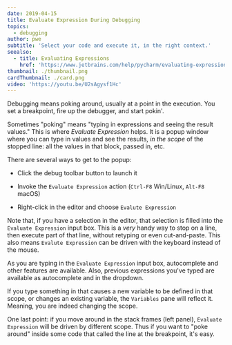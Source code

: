 ```yaml
---
date: 2019-04-15
title: Evaluate Expression During Debugging
topics:
  - debugging
author: pwe
subtitle: 'Select your code and execute it, in the right context.'
seealso:
  - title: Evaluating Expressions
    href: 'https://www.jetbrains.com/help/pycharm/evaluating-expressions.html'
thumbnail: ./thumbnail.png
cardThumbnail: ./card.png
video: 'https://youtu.be/U2sAgysf1Hc'
---
```


Debugging means poking around, usually at a point in the execution. You 
set a breakpoint, fire up the debugger, and start pokin'.

Sometimes "poking" means "typing in expressions and seeing the result 
values." This is where *Evaluate Expression* helps. It is a popup 
window where you can type in values and see the results, *in the scope* 
of the stopped line: all the values in that block, passed in, etc.

There are several ways to get to the popup:

- Click the debug toolbar button to launch it

- Invoke the `Evaluate Expression` action (`Ctrl-F8` Win/Linux, 
`Alt-F8` macOS)

- Right-click in the editor and choose `Evalute Expression`

Note that, if you have a selection in the editor, that selection is 
filled into the `Evaluate Expression` input box. This is a *very* handy 
way to stop on a line, then execute part of that line, without retyping 
or even cut-and-paste. This also means `Evalute Expression` can be 
driven with the keyboard instead of the mouse.

As you are typing in the `Evaluate Expression` input box, autocomplete 
and other features are available. Also, previous expressions you've 
typed are available as autocomplete and in the dropdown.

If you type something in that causes a new variable to be defined in that 
scope, or changes an existing variable, the `Variables` pane will reflect 
it. Meaning, you are indeed changing the scope.

One last point: if you move around in the stack frames (left panel), 
`Evaluate Expression` will be driven by different scope. Thus if you 
want to "poke around" inside some code that called the line at the 
breakpoint, it's easy.
